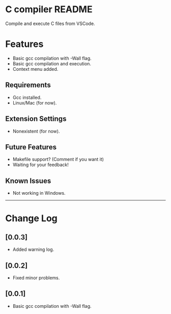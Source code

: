 # C compiler README

Compile and execute C files from VSCode.

# Features

- Basic gcc compilation with -Wall flag.
- Basic gcc compilation and execution.
- Context menu added.

## Requirements

- Gcc installed.
- Linux/Mac (for now).

## Extension Settings

- Nonexistent (for now).

## Future Features

- Makefile support? (Comment if you want it)
- Waiting for your feedback!

## Known Issues

- Not working in Windows.

-----------------------------------------------------------------------------------------------------------

# Change Log
## [0.0.3]
- Added warning log.
## [0.0.2]
- Fixed minor problems.
## [0.0.1]
- Basic gcc compilation with -Wall flag.